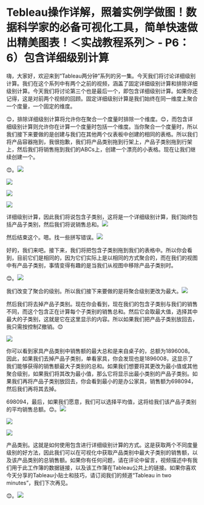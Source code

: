 # Tebleau操作详解，照着实例学做图！数据科学家的必备可视化工具，简单快速做出精美图表！＜实战教程系列＞ - P6：6）包含详细级别计算 

嗨，大家好，欢迎来到“Tableau两分钟”系列的另一集。今天我们将讨论详细级别计算。我们在这个系列中有两个之前的视频，涵盖了固定详细级别计算和排除详细级别计算。今天我们将讨论第三个也是最后一个，即包含详细级别计算。如果你还记得，这是对前两个视频的回顾。固定详细级别计算是我们始终在同一维度上聚合一个度量，一个固定的维度。

😊，排除详细级别计算将允许你在聚合一个度量时排除一个维度。😊，而包含详细级别计算则允许你在计算一个度量时包括一个维度。当你聚合一个度量时，所以我们接下来要做的是创建与我们在其他两个仪表板中创建的相同的表格。所以我们将产品容器拖到，我很抱歉，我们将产品类别拖到行架上，产品子类别拖到行架上，然后我们将销售拖到我们的ABCs上，创建一个漂亮的小表格。现在让我们继续创建一个。

😊。![](img/799f3b381203694440d90166075202ac_1.png)

![](img/799f3b381203694440d90166075202ac_2.png)

![](img/799f3b381203694440d90166075202ac_3.png)

![](img/799f3b381203694440d90166075202ac_4.png)

详细级别计算，因此我们将说包含子类别，这将是一个详细级别计算，我们始终包括产品子类别，然后我们将说销售总和。![](img/799f3b381203694440d90166075202ac_6.png)

然后结束这个。嗯。找一些拼写错误。![](img/799f3b381203694440d90166075202ac_8.png)

好的，我们来吧。接下来，我们将把包含子类别拖到我们的表格中。所以你会看到，目前它们是相同的，因为它们实际上是以相同的方式聚合的，而在我们的视图中有产品子类别，事情变得有趣的是当我们从视图中移除产品子类别时。

😊。![](img/799f3b381203694440d90166075202ac_10.png)

我们改变了聚合的级别。所以我们接下来要做的是将聚合级别更改为最大。![](img/799f3b381203694440d90166075202ac_12.png)

然后我们将去掉产品子类别。现在你会看到，现在我们的包含子类别与我们的销售不同，而这个包含正在计算每个子类别的销售总和。然后它会取最大值，选择其中最大的子类别，这就是它在这里显示的内容。所以如果我们把产品子类别放回去，我只需按控制Z撤销。😊

![](img/799f3b381203694440d90166075202ac_14.png)

你可以看到家具产品类别中销售额的最大总和是来自桌子的，总额为1896008。因此，如果我们去掉产品子类别，单看家具，你会发现也是1896008，这显示了我们能够获得的销售额最大子类别的总和。如果我们想要将其更改为最小值或其他聚合级别，如果我们将其改为最小值，那么它将显示出最小类别的产品子类别。如果我们再将产品子类别放回去，你会看到最小的是办公家具，销售额为698094，然后我们再将其去掉。

698094，最后，如果我们愿意，我们可以选择平均值，这将给我们该产品子类别的平均销售总额。😊。![](img/799f3b381203694440d90166075202ac_16.png)

![](img/799f3b381203694440d90166075202ac_17.png)

![](img/799f3b381203694440d90166075202ac_18.png)

产品类别。这就是如何使用包含进行详细级别计算的方式。这是获取两个不同度量级别的好方法，因此我们可以在可视化中获取产品类别中最大子类别的销售额，以及该产品类别的总销售额。如果你有任何问题，请在评论中留言，视频描述中有我们用于此工作簿的数据链接，以及该工作簿在Tableau公共上的链接。如果你喜欢今天分享的Tableau小贴士和技巧，请订阅我们的频道“Tableau in two minutes”，我们下次再见。

😊。![](img/799f3b381203694440d90166075202ac_20.png)

